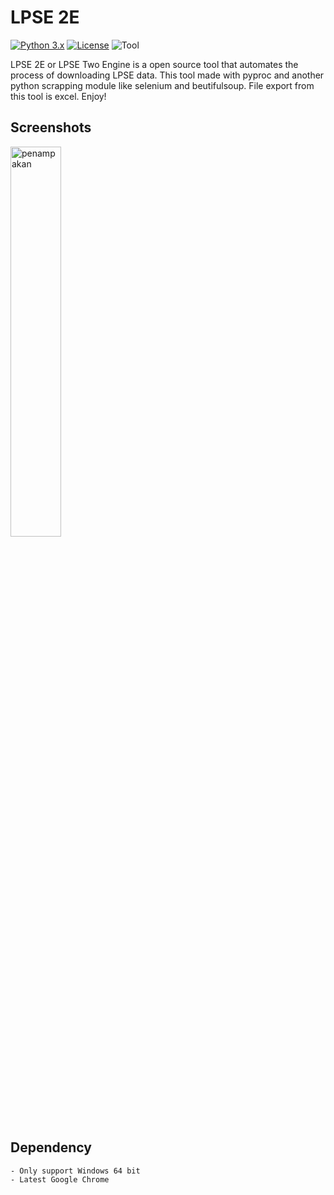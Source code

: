 # LPSE 2E

[![Python 3.x](https://img.shields.io/badge/python-3.x-yellow.svg)](https://www.python.org/)
[![License](https://img.shields.io/badge/license-MIT-red.svg)](https://raw.githubusercontent.com/seimpairiyun/LPSE-E2/master/LICENSE) 
![Tool](https://img.shields.io/badge/tools-scrapping|web%20automation-blue)

LPSE 2E or LPSE Two Engine is a open source tool that automates the process of downloading LPSE data. This tool made with pyproc and another python scrapping module like selenium and beutifulsoup. File export from this tool is excel. Enjoy!

## Screenshots
<img src="https://i.ibb.co/rFgdqDh/LPSE-2E.png" width="40%"  alt="penampakan">

## Dependency
```
- Only support Windows 64 bit
- Latest Google Chrome 
```
